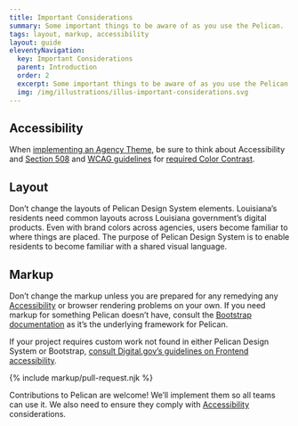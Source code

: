 ```yaml
---
title: Important Considerations
summary: Some important things to be aware of as you use the Pelican.
tags: layout, markup, accessibility
layout: guide
eleventyNavigation:
  key: Important Considerations
  parent: Introduction
  order: 2
  excerpt: Some important things to be aware of as you use the Pelican.
  img: /img/illustrations/illus-important-considerations.svg
---
```


## Accessibility

When [implementing an Agency Theme](/foundation/agency-theming/), be sure to think about Accessibility and <a href="https://www.section508.gov/create/software-websites" target="_blank">Section 508</a> and <a href="https://www.w3.org/TR/WCAG21/" target="_blank">WCAG guidelines</a> for [required Color Contrast](/accessibility/color-contrast/). 

## Layout

Don’t change the layouts of Pelican Design System elements. Louisiana’s residents need common layouts across Louisiana government’s digital products. Even with brand colors across agencies, users become familiar to where things are placed. The purpose of Pelican Design System is to enable residents to become familiar with a shared visual language.

## Markup

Don’t change the markup unless you are prepared for any remedying any [Accessibility](/accessibility/about-accessibility/) or browser rendering problems on your own. If you need markup for something Pelican doesn’t have, consult the <a href="https://getbootstrap.com/docs/4.5/getting-started/introduction/" target="_blank">Bootstrap documentation</a> as it’s the underlying framework for Pelican.

If your project requires custom work not found in either Pelican Design System or Bootstrap, <a href="https://accessibility.digital.gov/front-end/getting-started/" target="_blank">consult Digital.gov’s guidelines on Frontend accessibility</a>.

{% include markup/pull-request.njk %}

Contributions to Pelican are welcome! We’ll implement them so all teams can use it. We also need to ensure they comply with [Accessibility](/accessibility/about-accessibility/) considerations.
